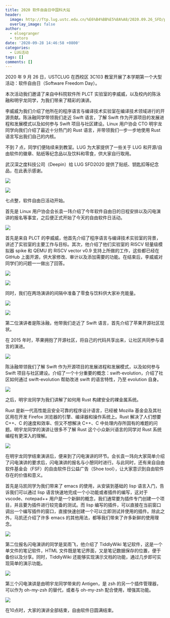 ```yaml
---
title: 2020 软件自由日中国科大站
header:
  image: http://ftp.lug.ustc.edu.cn/%E6%B4%BB%E5%8A%A8/2020.09.26_SFD/photos/DSC00538.JPG
  overlay_image: false
author:
  - elsegranger
  - totoro
date: '2020-09-28 14:46:58 +0800'
categories:
  - LUG活动
tags: []
comments: []
---
```


2020 年 9 月 26 日，USTCLUG 在西校区 3C103 教室开展了本学期第一个大型活动：软件自由日（Software Freedom Day）。

本次活动我们邀请了来自中科院软件所 PLCT 实验室的李威威，以及校内的陈泳融和明宇龙同学，为我们带来了精彩的演讲。

李威威为我们介绍了他所在的程序语言与编译技术实验室在编译技术领域进行的开源贡献。陈泳融同学带领我们走近 Swift 语言，了解 Swift 作为开源项目的发展进程和发展模式以及如何参与 Swift 项目与社区建设。Linux 用户协会 CTO 明宇龙同学向我们介绍了最近十分热门的 Rust 语言，并带领我们一步一步地使用 Rust 语言写出我们自己的内核。

不到 7 点，同学们便陆续来到教室。LUG 为大家提供了一些关于 LUG 和开源/自由软件的徽章、贴纸等纪念品以及饮料和零食，供大家自行取用。

武汉深之度科技公司（Deepin）给 LUG SFD2020 提供了贴纸、钥匙扣等纪念品，在此表示感谢。

![](http://ftp.lug.ustc.edu.cn/%E6%B4%BB%E5%8A%A8/2020.09.26_SFD/photos/DSC00544.JPG)

![](http://ftp.lug.ustc.edu.cn/%E6%B4%BB%E5%8A%A8/2020.09.26_SFD/photos/DSC00582.JPG)

七点整，软件自由日活动开始。

首先是 Linux 用户协会会长袁一玮介绍了今年软件自由日的日程安排以及闪电演讲的报名等事宜，之后便正式开始了今天的自由软件日活动。

![](http://ftp.lug.ustc.edu.cn/%E6%B4%BB%E5%8A%A8/2020.09.26_SFD/photos/DSC00496.JPG)

首先是来自 PLCT 的李威威，他首先介绍了程序语言与编译技术实验室的背景，讲述了实验室的主要工作与目标。其次，他介绍了他们实验室的 RISCV 轻量级模拟器 spike 和 QEMU 的 RISCV vector v0.9 支持上所做的工作，这些都已经在 GitHub 上面开源，供大家修改、审计以及添加需要的功能。在结束后，李威威对同学们的问题一一做出了回答。

![](http://ftp.lug.ustc.edu.cn/%E6%B4%BB%E5%8A%A8/2020.09.26_SFD/photos/DSC00510.JPG)

![](http://ftp.lug.ustc.edu.cn/%E6%B4%BB%E5%8A%A8/2020.09.26_SFD/photos/DSC00512.JPG)

同时，我们在两场演讲的间隔中准备了零食与饮料供大家补充能量。

![](http://ftp.lug.ustc.edu.cn/%E6%B4%BB%E5%8A%A8/2020.09.26_SFD/photos/DSC00516.JPG)

![](http://ftp.lug.ustc.edu.cn/%E6%B4%BB%E5%8A%A8/2020.09.26_SFD/photos/DSC00517.JPG)

第二位演讲者是陈泳融，他带我们走近了 Swift 语言，首先介绍了苹果开源社区现状。

在 2015 年时，苹果拥抱了开源社区，将自己的代码共享出来，让社区共同参与语言的演进。

![](http://ftp.lug.ustc.edu.cn/%E6%B4%BB%E5%8A%A8/2020.09.26_SFD/photos/DSC00524.JPG)

陈泳融带领我们了解 Swift 作为开源项目的发展进程和发展模式，以及如何参与 Swift 项目与社区建设。介绍了一个十分重要的概念：swift-evolution，介绍了社区如何通过 swift-evolution 帮助改进 swift 的语言特性，乃至 evolution 自身。

![](http://ftp.lug.ustc.edu.cn/%E6%B4%BB%E5%8A%A8/2020.09.26_SFD/photos/DSC00525.JPG)

之后，明宇龙同学为我们讲解了如何用 Rust 构建安全的裸金属系统。

Rust 是新一代高性能且安全可靠的程序设计语言，已经被 Mozilla 基金会及其社区用在开发 Firefox 浏览器的引擎、编译器和操作系统上。Rust 解决了人们想要 C++、C 的速度和效率、但又不想解决 C++、C 中处理内存所固有的难题的问题。明宇龙同学的演讲让很多不了解 Rust 这个小众新兴语言的同学对 Rust 系统编程有更深入的理解。

![](http://ftp.lug.ustc.edu.cn/%E6%B4%BB%E5%8A%A8/2020.09.26_SFD/photos/DSC00555.JPG)

在明宇龙同学结束演讲后，便来到了闪电演讲的环节。会长袁一玮向大家简单介绍了闪电演讲的要求后，闪电演讲的报名与小憩同时进行。与此同时，还有来自自由软件基金会（FSF）的自由软件日公益广告（Shoe tool），让大家意识到自由软件存在的价值和意义。

首先是马凯同学为我们带来了 emacs 的使用，从安装到基础的 lisp 语言入门，告诉我们可以通过 lisp 语言快速地完成一个小功能或者插件的编写，这对于 vscode、notepad++ 用户是一个新鲜的概念，我们通常要为插件专门创建一个项目，并且要为插件进行较完备的测试。而 lisp 编写的插件，可以直接在当前窗口调出一个编写插件的窗口，直接快速创建一个可以立即测试并使用的插件。除此之外，马凯还介绍了许多 emacs 的其他用法，都等我们带来了许多新鲜的使用理念。

![](http://ftp.lug.ustc.edu.cn/%E6%B4%BB%E5%8A%A8/2020.09.26_SFD/photos/DSC00561.JPG)

第二位报名闪电演讲的同学是吴雨飞，他介绍了 TiddlyWiki 笔记软件，这是一个单文件的笔记软件，HTML 文件既是笔记界面，又是笔记数据保存的位置，便于备份以及分享。同时，TiddlyWiki 还能够实现演示文档的功能，通过几步即可实现简单的演示功能。

![](http://ftp.lug.ustc.edu.cn/%E6%B4%BB%E5%8A%A8/2020.09.26_SFD/photos/DSC00574.JPG)

第三个闪电演讲是由明宇龙同学带来的 Antigen，是 zsh 的另一个插件管理器，可以作为 oh-my-zsh 的替代，或者与 oh-my-zsh 配合使用，增强其功能。

![](http://ftp.lug.ustc.edu.cn/%E6%B4%BB%E5%8A%A8/2020.09.26_SFD/photos/DSC00589.JPG)

在10点时，大家的演讲全部结束，自由软件日圆满结束。
